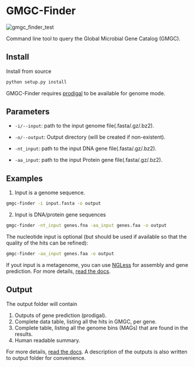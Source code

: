 # GMGC-Finder

![gmgc_finder_test](https://github.com/BigDataBiology/GMGC-Finder/workflows/gmgc_finder_test/badge.svg)


Command line tool to query the Global Microbial Gene Catalog (GMGC).

## Install

Install from source

```bash
python setup.py install
```

GMGC-Finder requires [prodigal](https://github.com/hyattpd/Prodigal) to be
available for genome mode.


## Parameters

* `-i/--input`: path to the input genome file(.fasta/.gz/.bz2).

* `-o/--output`: Output directory (will be created if non-existent).

* `-nt_input`: path to the input DNA gene file(.fasta/.gz/.bz2).

* `-aa_input`: path to the input Protein gene file(.fasta/.gz/.bz2).

## Examples

1. Input is a genome sequence.

```bash
gmgc-finder -i input.fasta -o output
```

2. Input is DNA/protein gene sequences

```bash
gmgc-finder -nt_input genes.fna -aa_input genes.faa -o output
```

The nucleotide input is optional (but should be used if available so that the
quality of the hits can be refined):

```bash
gmgc-finder -aa_input genes.faa -o output
```

If yout input is a metagenome, you can use
[NGLess](https://github.com/ngless-toolkit/ngless) for assembly and gene
prediction. For more details, [read the
docs](https://gmgc-finder.readthedocs.io/en/latest/usage/).

## Output

The output folder will contain

1. Outputs of gene prediction (prodigal).
2. Complete data table, listing all the hits in GMGC, per gene.
3. Complete table, listing all the genome bins (MAGs) that are found in the results.
4. Human readable summary.

For more details, [read the
docs](https://gmgc-finder.readthedocs.io/en/latest/output/). A description of
the outputs is also written to output folder for convenience.

